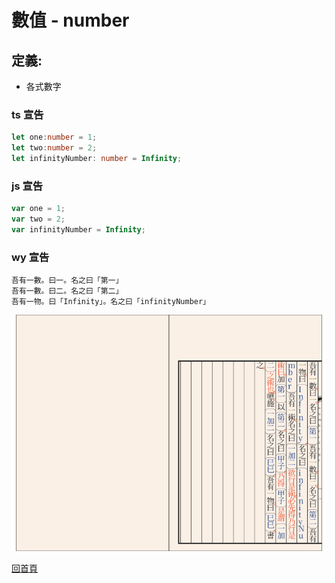 # 數值 - number

## 定義:
- 各式數字

### ts 宣告
```ts
let one:number = 1;
let two:number = 2;
let infinityNumber: number = Infinity;
```

### js 宣告
```js
var one = 1;
var two = 2;
var infinityNumber = Infinity;
```

### wy 宣告
```wy
吾有一數。曰一。名之曰「第一」
吾有一數。曰二。名之曰「第二」
吾有一物。曰「Infinity」。名之曰「infinityNumber」
```

![文言](https://github.com/LonelyYeezhiChicken/my-first-ts/blob/main/dataType-number/numberType.svg)

[回首頁](https://github.com/LonelyYeezhiChicken/my-first-ts)
